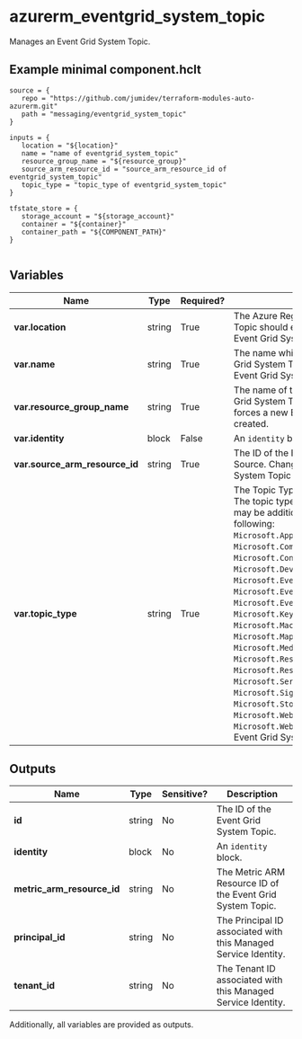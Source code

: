# azurerm_eventgrid_system_topic

Manages an Event Grid System Topic.

## Example minimal component.hclt

```hcl
source = {
   repo = "https://github.com/jumidev/terraform-modules-auto-azurerm.git" 
   path = "messaging/eventgrid_system_topic" 
}

inputs = {
   location = "${location}" 
   name = "name of eventgrid_system_topic" 
   resource_group_name = "${resource_group}" 
   source_arm_resource_id = "source_arm_resource_id of eventgrid_system_topic" 
   topic_type = "topic_type of eventgrid_system_topic" 
}

tfstate_store = {
   storage_account = "${storage_account}" 
   container = "${container}" 
   container_path = "${COMPONENT_PATH}" 
}


```

## Variables

| Name | Type | Required? |  Description |
| ---- | ---- | --------- |  ----------- |
| **var.location** | string | True | The Azure Region where the Event Grid System Topic should exist. Changing this forces a new Event Grid System Topic to be created. | 
| **var.name** | string | True | The name which should be used for this Event Grid System Topic. Changing this forces a new Event Grid System Topic to be created. | 
| **var.resource_group_name** | string | True | The name of the Resource Group where the Event Grid System Topic should exist. Changing this forces a new Event Grid System Topic to be created. | 
| **var.identity** | block | False | An `identity` block. | 
| **var.source_arm_resource_id** | string | True | The ID of the Event Grid System Topic ARM Source. Changing this forces a new Event Grid System Topic to be created. | 
| **var.topic_type** | string | True | The Topic Type of the Event Grid System Topic. The topic type is validated by Azure and there may be additional topic types beyond the following: `Microsoft.AppConfiguration.ConfigurationStores`, `Microsoft.Communication.CommunicationServices`, `Microsoft.ContainerRegistry.Registries`, `Microsoft.Devices.IoTHubs`, `Microsoft.EventGrid.Domains`, `Microsoft.EventGrid.Topics`, `Microsoft.Eventhub.Namespaces`, `Microsoft.KeyVault.vaults`, `Microsoft.MachineLearningServices.Workspaces`, `Microsoft.Maps.Accounts`, `Microsoft.Media.MediaServices`, `Microsoft.Resources.ResourceGroups`, `Microsoft.Resources.Subscriptions`, `Microsoft.ServiceBus.Namespaces`, `Microsoft.SignalRService.SignalR`, `Microsoft.Storage.StorageAccounts`, `Microsoft.Web.ServerFarms` and `Microsoft.Web.Sites`. Changing this forces a new Event Grid System Topic to be created. | 



## Outputs

| Name | Type | Sensitive? | Description |
| ---- | ---- | --------- | --------- |
| **id** | string | No  | The ID of the Event Grid System Topic. | 
| **identity** | block | No  | An `identity` block. | 
| **metric_arm_resource_id** | string | No  | The Metric ARM Resource ID of the Event Grid System Topic. | 
| **principal_id** | string | No  | The Principal ID associated with this Managed Service Identity. | 
| **tenant_id** | string | No  | The Tenant ID associated with this Managed Service Identity. | 

Additionally, all variables are provided as outputs.
